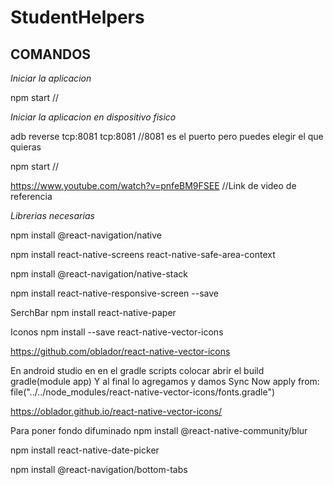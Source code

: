 # StudentHelpers

## COMANDOS

*Iniciar la aplicacion*

npm start //

*Iniciar la aplicacion en dispositivo fisico*

adb reverse tcp:8081 tcp:8081 
//8081 es el puerto pero puedes elegir el que quieras

npm start //

https://www.youtube.com/watch?v=pnfeBM9FSEE    //Link de video de referencia

*Librerias necesarias*

npm install @react-navigation/native

npm install react-native-screens react-native-safe-area-context

npm install @react-navigation/native-stack

npm install react-native-responsive-screen --save


SerchBar
npm install react-native-paper

Iconos
npm install --save react-native-vector-icons

https://github.com/oblador/react-native-vector-icons

En android studio en en el gradle scripts colocar
abrir el build gradle(module app)
Y al final lo agregamos y damos Sync Now
apply from: file("../../node_modules/react-native-vector-icons/fonts.gradle")

https://oblador.github.io/react-native-vector-icons/

Para poner fondo difuminado
npm install @react-native-community/blur


npm install react-native-date-picker

npm install @react-navigation/bottom-tabs